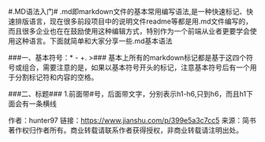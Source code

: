 #.MD语法入门#
.md即markdown文件的基本常用编写语法,是一种快速标记、快速排版语言，现在很多前段项目中的说明文件readme等都是用.md文件编写的，而且很多企业也在在鼓励使用这种编辑方式，特别作为一个前端从业者更要学会使用这种语言。下面就简单和大家分享一些.md基本语法

###一、基本符号：* - +. >###
基本上所有的markdown标记都是基于这四个符号或组合，需要注意的是，如果以基本符号开头的标记，注意基本符号后有一个用于分割标记符和内容的空格。

###二、标题###
1.前面带#号，后面带文字，分别表示h1-h6,只到h6，而且h1下面会有一条横线

作者：hunter97
链接：https://www.jianshu.com/p/399e5a3c7cc5
来源：简书
著作权归作者所有。商业转载请联系作者获得授权，非商业转载请注明出处。

